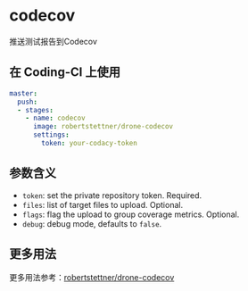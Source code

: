 # codecov

推送测试报告到Codecov

## 在 Coding-CI 上使用

```yml
master:
  push:
  - stages:
    - name: codecov
      image: robertstettner/drone-codecov
      settings:
        token: your-codacy-token
```

## 参数含义

- `token`: set the private repository token. Required.
- `files`: list of target files to upload. Optional.
- `flags`: flag the upload to group coverage metrics. Optional.
- `debug`: debug mode, defaults to `false`.

## 更多用法

更多用法参考：[robertstettner/drone-codecov](https://github.com/robertstettner/drone-codecov)
